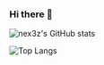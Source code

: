 ### Hi there 👋

<!--
**nex3z/nex3z** is a ✨ _special_ ✨ repository because its `README.md` (this file) appears on your GitHub profile.

Here are some ideas to get you started:

- 🔭 I’m currently working on ...
- 🌱 I’m currently learning ...
- 👯 I’m looking to collaborate on ...
- 🤔 I’m looking for help with ...
- 💬 Ask me about ...
- 📫 How to reach me: ...
- 😄 Pronouns: ...
- ⚡ Fun fact: ...
-->

![nex3z's GitHub stats](https://github-readme-stats.vercel.app/api?username=nex3z&theme=default&show_icons=true&custom_title=nex3z%27s%20GitHub%20Stats&hide=contribs,issues)

![Top Langs](https://github-readme-stats.vercel.app/api/top-langs/?username=nex3z&layout=compact&hide=jupyter%20notebook,html,c&langs_count=6)
